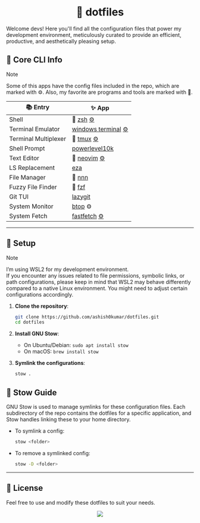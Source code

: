 <h1 align="center">🌿 dotfiles</h1>

Welcome devs! Here you'll find all the configuration files that power my development environment, meticulously curated to provide an efficient, productive, and aesthetically pleasing setup.


## 🌸 Core CLI Info

> [!Note]
> Some of this apps have the config files included in the repo, which are marked with ⚙️. Also, my favorite are programs and tools are marked with 💖.


| 📚 Entry                           | ✨ App                  |
|------------------------------------|--------------------------|
| Shell                              | 💖 [zsh](https://zsh.sourceforge.io/) [⚙️](https://github.com/ashish0kumar/dotfiles/blob/master/.zshrc) |
| Terminal Emulator                  | [windows terminal](https://github.com/microsoft/terminal) [⚙️](https://github.com/ashish0kumar/windots/blob/main/terminal/settings.json) |
| Terminal Multiplexer               | 💖 [tmux](https://github.com/tmux/tmux) [⚙️](https://github.com/ashish0kumar/dotfiles/blob/master/.config/tmux/tmux.conf) |
| Shell Prompt                       | [powerlevel10k](https://github.com/romkatv/powerlevel10k) |
| Text Editor                        | 💖 [neovim](https://neovim.io/) [⚙️](https://github.com/ashish0kumar/dotfiles/tree/master/.config/nvim) |
| LS Replacement                     | [eza](https://github.com/eza-community/eza) |
| File Manager                       | 💖 [nnn](https://github.com/jarun/nnn) |
| Fuzzy File Finder                  | 💖 [fzf](https://github.com/junegunn/fzf) |
| Git TUI                            | [lazygit](https://github.com/jesseduffield/lazygit) |
| System Monitor                     | [btop](https://github.com/aristocratos/btop) ⚙️ |
| System Fetch                       | [fastfetch](https://github.com/fastfetch-cli/fastfetch) [⚙️](https://github.com/ashish0kumar/dotfiles/blob/master/.config/fastfetch/config.jsonc) |

<hr/>

## 🔧 Setup

> [!NOTE]
> I’m using WSL2 for my development environment. <br/>
> If you encounter any issues related to file permissions, symbolic links, or path configurations, please keep in mind that WSL2 may behave differently compared to a native Linux environment. You might need to adjust certain configurations accordingly.

1. **Clone the repository**:
    ```bash
    git clone https://github.com/ashish0kumar/dotfiles.git
    cd dotfiles
    ```

2. **Install GNU Stow**:
    - On Ubuntu/Debian: `sudo apt install stow`
    - On macOS: `brew install stow`

3. **Symlink the configurations**:
    ```bash
    stow .
    ```


## 🔗 Stow Guide
GNU Stow is used to manage symlinks for these configuration files. Each subdirectory of the repo contains the dotfiles for a specific application, and Stow handles linking these to your home directory. 

- To symlink a config:
  ```bash
  stow <folder>
  ```

- To remove a symlinked config:

  ```bash
  stow -D <folder>
  ```

<hr/>

## 📜 License

Feel free to use and modify these dotfiles to suit your needs.


<p align="center">
	<img src="https://raw.githubusercontent.com/catppuccin/catppuccin/main/assets/footers/gray0_ctp_on_line.svg?sanitize=true" />
</p>
